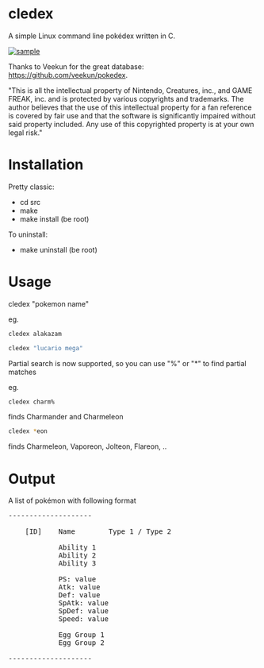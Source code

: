 cledex
======

A simple Linux command line pokédex written in C.

<a href="http://it.tinypic.com?ref=15ea684" target="_blank"><img src="http://i60.tinypic.com/15ea684.png" border="0" alt="sample"></a>

Thanks to Veekun for the great database: https://github.com/veekun/pokedex.

"This is all the intellectual property of Nintendo, Creatures, inc., and GAME FREAK, inc. and is protected by various copyrights and trademarks. The author believes that the use of this intellectual property for a fan reference is covered by fair use and that the software is significantly impaired without said property included. Any use of this copyrighted property is at your own legal risk."


Installation
======

Pretty classic:

* cd src
* make
* make install (be root)

To uninstall:

* make uninstall (be root)

Usage
======

cledex "pokemon name"

eg.   
```bash
cledex alakazam  
```
```bash
cledex "lucario mega"  
```

Partial search is now supported, so you can use "%" or "*" to find partial matches  

eg.  
```bash
cledex charm%  
```
finds Charmander and Charmeleon
```bash
cledex *eon
```
finds Charmeleon, Vaporeon, Jolteon, Flareon, ..

Output
======

A list of pokémon with following format
<pre>
--------------------

	[ID]	Name		Type 1 / Type 2
	
			Ability 1     
			Ability 2
			Ability 3
	
			PS: value
			Atk: value
			Def: value
			SpAtk: value
			SpDef: value
			Speed: value
	
			Egg Group 1
			Egg Group 2

--------------------
</pre>
